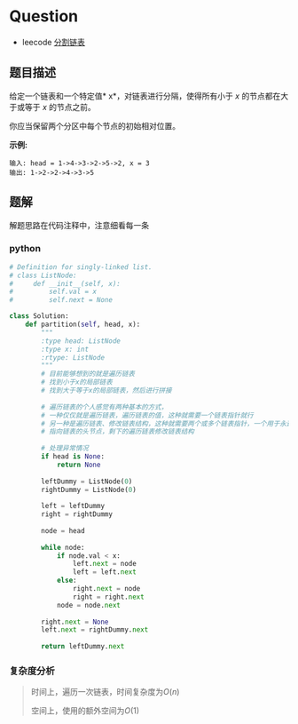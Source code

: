 # Question

- leecode [分割链表](https://leetcode-cn.com/problems/partition-list/)

## 题目描述

给定一个链表和一个特定值* x*，对链表进行分隔，使得所有小于 *x* 的节点都在大于或等于 *x* 的节点之前。

你应当保留两个分区中每个节点的初始相对位置。

**示例:**

```
输入: head = 1->4->3->2->5->2, x = 3
输出: 1->2->2->4->3->5
```

## 题解

解题思路在代码注释中，注意细看每一条

### python

```python
# Definition for singly-linked list.
# class ListNode:
#     def __init__(self, x):
#         self.val = x
#         self.next = None

class Solution:
    def partition(self, head, x):
        """
        :type head: ListNode
        :type x: int
        :rtype: ListNode
        """
        # 目前能够想到的就是遍历链表
        # 找到小于x的局部链表
        # 找到大于等于x的局部链表，然后进行拼接
        
        # 遍历链表的个人感觉有两种基本的方式，
        # 一种仅仅就是遍历链表，遍历链表的值，这种就需要一个链表指针就行
        # 另一种是遍历链表、修改链表结构，这种就需要两个或多个链表指针，一个用于永远
        # 指向链表的头节点，剩下的遍历链表修改链表结构
        
        # 处理异常情况
        if head is None:
            return None
        
        leftDummy = ListNode(0)
        rightDummy = ListNode(0)
        
        left = leftDummy
        right = rightDummy
        
        node = head
        
        while node:
            if node.val < x:
                left.next = node
                left = left.next
            else:
                right.next = node
                right = right.next
            node = node.next
        
        right.next = None
        left.next = rightDummy.next
        
        return leftDummy.next
```

### 复杂度分析

> 时间上，遍历一次链表，时间复杂度为$O(n)$
>
> 空间上，使用的额外空间为$O(1)$

